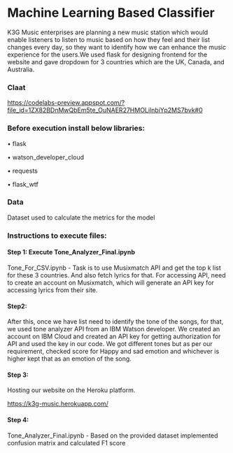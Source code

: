 # Machine Learning Based Classifier

K3G Music enterprises are planning a new music station which would enable listeners to listen to music based on how they feel and their list changes every day, so they want to identify how we can enhance the music experience for the users.We used flask for designing frontend for the website and gave dropdown for 3 countries which are the UK, Canada, and Australia.


### Claat

https://codelabs-preview.appspot.com/?file_id=1ZX82BDnMwQbEm5te_OuNAER27HMOLilnbiYp2MS7bvk#0

### Before execution install below libraries:

•	flask

•	watson_developer_cloud

•	requests

•	flask_wtf

### Data

Dataset used to calculate the metrics for the model

### Instructions to execute files:

#### Step 1: Execute Tone_Analyzer_Final.ipynb

Tone_For_CSV.ipynb - Task is to use Musixmatch API and get the top k list for these 3 countries. And also fetch lyrics for that. For accessing API, need to create an account on Musixmatch, which will generate an API key for accessing lyrics from their site.

#### Step2:
After this, once we have list need to identify the tone of the songs, for that, we used tone analyzer API from an IBM Watson developer. We created an account on IBM Cloud and created an API key for getting authorization for API and used the key in our code. We got different tones but as per our requirement, checked score for Happy and sad emotion and whichever is higher kept that as an emotion of the song.

#### Step 3:
Hosting our website on the Heroku platform.

https://k3g-music.herokuapp.com/

#### Step 4:
Tone_Analyzer_Final.ipynb - Based on the provided dataset implemented confusion matrix and calculated F1 score



